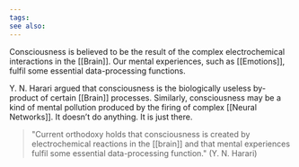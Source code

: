 ```yaml
---
tags: 
see also:
---
```

Consciousness is believed to be the result of the complex electrochemical interactions in the [[Brain]]. Our mental experiences, such as [[Emotions]], fulfil some essential data-processing functions.

Y. N. Harari argued that consciousness is the biologically useless by-product of certain [[Brain]] processes. Similarly, consciousness may be a kind of mental pollution produced by the firing of complex [[Neural Networks]]. It doesn’t do anything. It is just there.

> "Current orthodoxy holds that consciousness is created by electrochemical reactions in the [[brain]] and that mental experiences fulfil some essential data-processing function." (Y. N. Harari)
